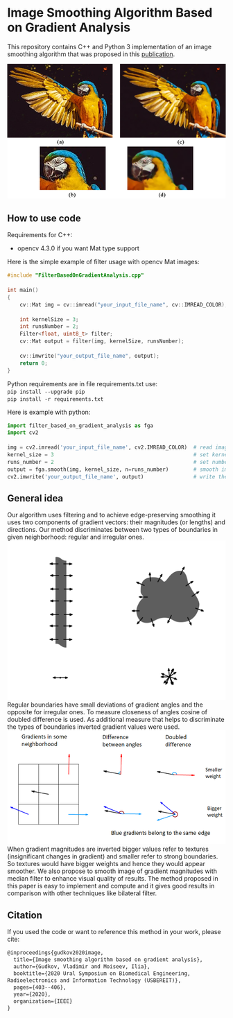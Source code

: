 # Image Smoothing Algorithm Based on Gradient Analysis
This repository contains C++ and Python 3 implementation of an image smoothing algorithm that was proposed in this [publication](https://ieeexplore.ieee.org/document/9117646).  

![example1](/images/example.png)  


## How to use code
Requirements for C++:
  - opencv 4.3.0 if you want Mat type support

Here is the simple example of filter usage with opencv Mat images:

```cpp
#include "FilterBasedOnGradientAnalysis.cpp"

int main()
{
    cv::Mat img = cv::imread("your_input_file_name", cv::IMREAD_COLOR);       //read image using opencv from file into Mat type
    
    int kernelSize = 3;                                                       //set kernelSize = 3 for filtering with 3x3 kernel
    int runsNumber = 2;                                                       //set number of runs: parameter n is 1 by default
    Filter<float, uint8_t> filter;                                            //create the instance of filter
    cv::Mat output = filter(img, kernelSize, runsNumber);                   //smooth image
    
    cv::imwrite("your_output_file_name", output);                             //write the result
    return 0;
}
```
Python requirements are in file requirements.txt
use:  
`pip install --upgrade pip`  
`pip install -r requirements.txt`  

Here is example with python:
```python
import filter_based_on_gradient_analysis as fga
import cv2

img = cv2.imread('your_input_file_name', cv2.IMREAD_COLOR)  # read images using opencv from file
kernel_size = 3                                             # set kernel_size = 3 for filtering with 3x3 kernel
runs_number = 2                                             # set number of runs: parameter n is 1 by default
output = fga.smooth(img, kernel_size, n=runs_number)        # smooth image
cv2.imwrite('your_output_file_name', output)                # write the result
```

## General idea
Our algorithm uses filtering and to achieve edge-preserving smoothing it uses two components of gradient vectors: their magnitudes (or lengths) and directions. Our method discriminates between two types of boundaries in given neighborhood: regular and irregular ones.
![boundaries](/images/boundaries.png)  
Regular boundaries have small deviations of gradient angles and the opposite for irregular ones. To measure closeness of angles cosine of doubled difference is used. As additional measure that helps to discriminate the types of boundaries inverted gradient values were used.  
![gradients](/images/gradients.png)  
When gradient magnitudes are inverted bigger values refer to textures (insignificant changes in gradient) and smaller refer to strong boundaries. So textures would have bigger weights and hence they would appear smoother. We also propose to smooth image of gradient magnitudes with median filter to enhance visual quality of results. The method proposed in this paper is easy to implement and compute and it gives good results in comparison with other techniques like bilateral filter.  

## Citation

If you used the code or want to reference this method in your work, please cite:

```
@inproceedings{gudkov2020image,
  title={Image smoothing algorithm based on gradient analysis},
  author={Gudkov, Vladimir and Moiseev, Ilia},
  booktitle={2020 Ural Symposium on Biomedical Engineering, Radioelectronics and Information Technology (USBEREIT)},
  pages={403--406},
  year={2020},
  organization={IEEE}
}
```

